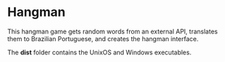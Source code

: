 # Hangman

This hangman game gets random words from an external API, translates them to Brazilian Portuguese, and creates the hangman interface.

The **dist** folder contains the UnixOS and Windows executables. 
